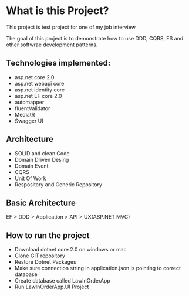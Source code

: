 What is this Project?
=============================
This project is test project for one of my job interview

The goal of this project is to demonstrate how to use DDD, CQRS, ES and other softwrae development patterns.

## Technologies implemented:
- asp.net core 2.0
- asp.net webapi core
- asp.net identity core
- asp.net EF core 2.0
- automapper
- fluentValidator
- MediatR
- Swagger UI

## Architecture

- SOLID and clean Code
- Domain Driven Desing
- Domain Event
- CQRS
- Unit Of Work
- Respository and Generic Repository


## Basic Architecture

EF > DDD > Application > API > UX(ASP.NET MVC)

## How to run the project
- Download dotnet core 2.0 on windows or mac
- Clone GIT repository
- Restore Dotnet Packages
- Make sure connection string in application.json is pointing to correct database
- Create database called LawInOrderApp
- Run LawInOrderApp.UI Project

